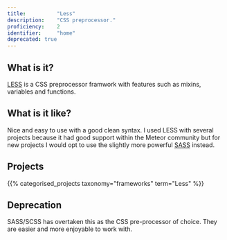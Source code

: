 ```yaml
---
title: 			"Less"
description: 	"CSS preprocessor."
proficiency:	2
identifier:		"home"
deprecated: true
---
```


## What is it?
[LESS](http://lesscss.org/) is a CSS preprocessor framwork with features such as mixins, variables and functions.

## What is it like?
Nice and easy to use with a good clean syntax. I used LESS with several projects because it had good support within the Meteor community but for new projects I would opt to use the slightly more powerful [SASS](/frameworks/sass) instead.

## Projects
{{% categorised_projects taxonomy="frameworks" term="Less" %}}

## Deprecation
SASS/SCSS has overtaken this as the CSS pre-processor of choice. They are easier and more enjoyable to work with.
